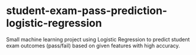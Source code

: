 # student-exam-pass-prediction-logistic-regression
Small machine learning project using Logistic Regression to predict student exam outcomes (pass/fail) based on given features with high accuracy.
